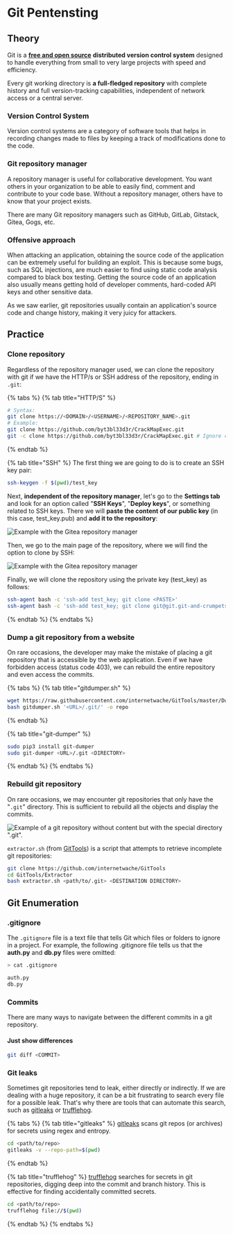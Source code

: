 # Git Pentensting

## Theory

Git is a [**free and open source**](http://www.git-scm.com/about/free-and-open-source) **distributed version control system** designed to handle everything from small to very large projects with speed and efficiency.

Every git working directory is **a full-fledged repository** with complete history and full version-tracking capabilities, independent of network access or a central server.

### Version Control System

Version control systems are a category of software tools that helps in recording changes made to files by keeping a track of modifications done to the code.

### Git repository manager

A repository manager is useful for collaborative development. You want others in your organization to be able to easily find, comment and contribute to your code base. Without a repository manager, others have to know that your project exists.

There are many Git repository managers such as GitHub, GitLab, Gitstack, Gitea, Gogs, etc.

### Offensive approach

When attacking an application, obtaining the source code of the application can be extremely useful for building an exploit. This is because some bugs, such as SQL injections, are much easier to find using static code analysis compared to black box testing. Getting the source code of an application also usually means getting hold of developer comments, hard-coded API keys and other sensitive data.

As we saw earlier, git repositories usually contain an application's source code and change history, making it very juicy for attackers.

## Practice

### Clone repository

Regardless of the repository manager used, we can clone the repository with git if we have the HTTP/s or SSH address of the repository, ending in `.git`:

{% tabs %}
{% tab title="HTTP/S" %}
```bash
# Syntax:
git clone https://<DOMAIN>/<USERNAME>/<REPOSITORY_NAME>.git
# Example:
git clone https://github.com/byt3bl33d3r/CrackMapExec.git
git -c clone https://github.com/byt3bl33d3r/CrackMapExec.git # Ignore cert
```
{% endtab %}

{% tab title="SSH" %}
The first thing we are going to do is to create an SSH key pair:

```bash
ssh-keygen -f $(pwd)/test_key
```

Next, **independent of the repository manager**, let's go to the **Settings tab** and look for an option called "**SSH Keys**", "**Deploy keys**", or something related to SSH keys. There we will **paste the content of our public key** (in this case, test\_key.pub) and **add it to the repository**:

![Example with the Gitea repository manager](../../.gitbook/assets/ssh\_clone2.png)

Then, we go to the main page of the repository, where we will find the option to clone by SSH:

![Example with the Gitea repository manager](../../.gitbook/assets/ssh\_clone1.png)

Finally, we will clone the repository using the private key (test\_key) as follows:

```bash
ssh-agent bash -c 'ssh-add test_key; git clone <PASTE>'
ssh-agent bash -c 'ssh-add test_key; git clone git@git.git-and-crumpets.thm:scones/cant-touch-this.git' # Example
```
{% endtab %}
{% endtabs %}

### Dump a git repository from a website

On rare occasions, the developer may make the mistake of placing a git repository that is accessible by the web application. Even if we have forbidden access (status code 403), we can rebuild the entire repository and even access the commits.

{% tabs %}
{% tab title="gitdumper.sh" %}
```bash
wget https://raw.githubusercontent.com/internetwache/GitTools/master/Dumper/gitdumper.sh
bash gitdumper.sh '<URL>/.git/' -o repo
```
{% endtab %}

{% tab title="git-dumper" %}
```bash
sudo pip3 install git-dumper
sudo git-dumper <URL>/.git <DIRECTORY>
```
{% endtab %}
{% endtabs %}

### Rebuild git repository

On rare occasions, we may encounter git repositories that only have the "`.git`" directory. This is sufficient to rebuild all the objects and display the commits.

![Example of a git repository without content but with the special directory ".git".](../../.gitbook/assets/git\_repository.png)

`extractor.sh` (from [GitTools](https://github.com/internetwache/GitTools)) is a script that attempts to retrieve incomplete git repositories:

```bash
git clone https://github.com/internetwache/GitTools
cd GitTools/Extractor
bash extractor.sh <path/to/.git> <DESTINATION DIRECTORY>
```

## Git Enumeration

### .gitignore

The `.gitignore` file is a text file that tells Git which files or folders to ignore in a project. For example, the following .gitignore file tells us that the **auth.py** and **db.py** files were omitted:

```bash
> cat .gitignore

auth.py
db.py
```

### Commits

There are many ways to navigate between the different commits in a git repository.

#### Just show differences

```bash
git diff <COMMIT>
```

### Git leaks

Sometimes git repositories tend to leak, either directly or indirectly. If we are dealing with a huge repository, it can be a bit frustrating to search every file for a possible leak. That's why there are tools that can automate this search, such as [gitleaks](https://github.com/zricethezav/gitleaks) or [trufflehog](https://github.com/trufflesecurity/truffleHog).

{% tabs %}
{% tab title="gitleaks" %}
[gitleaks](https://github.com/zricethezav/gitleaks) scans git repos (or archives) for secrets using regex and entropy.

```bash
cd <path/to/repo>
gitleaks -v --repo-path=$(pwd)
```
{% endtab %}

{% tab title="trufflehog" %}
[trufflehog](https://github.com/trufflesecurity/truffleHog) searches for secrets in git repositories, digging deep into the commit and branch history. This is effective for finding accidentally committed secrets.

```bash
cd <path/to/repo>
trufflehog file://$(pwd)
```
{% endtab %}
{% endtabs %}
